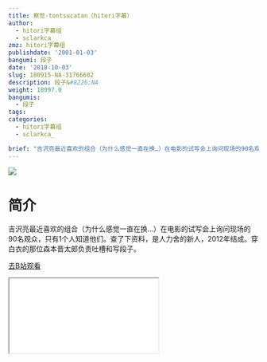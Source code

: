 ```yaml
---
title: 察觉-tontsucatan（hitori字幕）
author:
  - hitori字幕组
  - sclarkca_
zmz: hitori字幕组
publishdate: '2001-01-03'
bangumi: 段子
date: '2018-10-03'
slug: 180915-NA-31766602
description: 段子&#8226;NA
weight: 18997.0
bangumis:
  - 段子
tags:
categories:
  - hitori字幕组
  - sclarkca_

brief: "吉沢亮最近喜欢的组合（为什么感觉一直在换…）在电影的试写会上询问现场的90名观众，只有1个人知道他们。查了下资料，是人力舍的新人，2012年结成。穿白衣的那位森本晋太郎负责吐槽和写段子。"
---
```

![](https://i.imgur.com/HWIf3X4.jpg)
# 简介  
吉沢亮最近喜欢的组合（为什么感觉一直在换…）在电影的试写会上询问现场的90名观众，只有1个人知道他们。查了下资料，是人力舍的新人，2012年结成。穿白衣的那位森本晋太郎负责吐槽和写段子。  

[去B站观看](https://www.bilibili.com/video/av31766602/)
<div class ="resp-container"><iframe class="testiframe" src="//player.bilibili.com/player.html?aid=31766602"", scrolling="no", allowfullscreen="true" > </iframe></div> 
